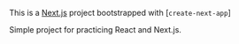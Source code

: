 This is a [Next.js](https://nextjs.org/) project bootstrapped with [`create-next-app`]

Simple project for practicing React and Next.js.
